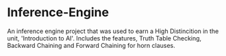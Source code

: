 # Inference-Engine
An inference engine project that was used to earn a High Distincition in the unit, 'Introduction to AI'. Includes the features, Truth Table Checking, Backward Chaining and Forward Chaining for horn clauses.
